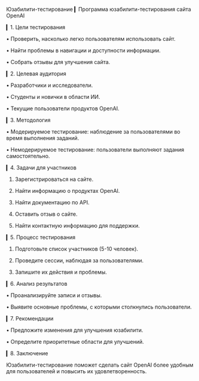 Юзабилити-тестирование
▎Программа юзабилити-тестирования сайта OpenAI

▎1. Цели тестирования

• Проверить, насколько легко пользователям использовать сайт.

• Найти проблемы в навигации и доступности информации.

• Собрать отзывы для улучшения сайта.

▎2. Целевая аудитория

• Разработчики и исследователи.

• Студенты и новички в области ИИ.

• Текущие пользователи продуктов OpenAI.

▎3. Методология

• Модерируемое тестирование: наблюдение за пользователями во время выполнения заданий.

• Немодерируемое тестирование: пользователи выполняют задания самостоятельно.

▎4. Задачи для участников

1. Зарегистрироваться на сайте.

2. Найти информацию о продуктах OpenAI.

3. Найти документацию по API.

4. Оставить отзыв о сайте.

5. Найти контактную информацию для поддержки.

▎5. Процесс тестирования

1. Подготовьте список участников (5-10 человек).

2. Проведите сессии, наблюдая за пользователями.

3. Запишите их действия и проблемы.

▎6. Анализ результатов

• Проанализируйте записи и отзывы.

• Выявите основные проблемы, с которыми столкнулись пользователи.

▎7. Рекомендации

• Предложите изменения для улучшения юзабилити.

• Определите приоритетные области для улучшений.

▎8. Заключение

Юзабилити-тестирование поможет сделать сайт OpenAI более удобным для пользователей и повысить их удовлетворенность.
